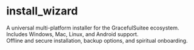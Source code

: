 # install_wizard

A universal multi-platform installer for the GracefulSuitee ecosystem.  
Includes Windows, Mac, Linux, and Android support.  
Offline and secure installation, backup options, and spiritual onboarding.

